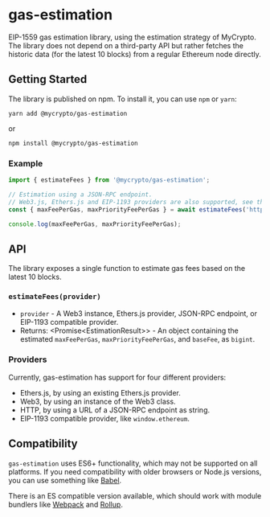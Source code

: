 # gas-estimation

EIP-1559 gas estimation library, using the estimation strategy of MyCrypto. The library does not depend on a third-party
API but rather fetches the historic data (for the latest 10 blocks) from a regular Ethereum node directly.

## Getting Started

The library is published on npm. To install it, you can use `npm` or `yarn`:

```text
yarn add @mycrypto/gas-estimation
```

or

```text
npm install @mycrypto/gas-estimation
```

### Example

```ts
import { estimateFees } from '@mycrypto/gas-estimation';

// Estimation using a JSON-RPC endpoint.
// Web3.js, Ethers.js and EIP-1193 providers are also supported, see the documentation.
const { maxFeePerGas, maxPriorityFeePerGas } = await estimateFees('http://127.0.0.1:8545');

console.log(maxFeePerGas, maxPriorityFeePerGas);
```

## API

The library exposes a single function to estimate gas fees based on the latest 10 blocks.

### `estimateFees(provider)`

- `provider` - A Web3 instance, Ethers.js provider, JSON-RPC endpoint, or EIP-1193 compatible provider.
- Returns: \<Promise\<EstimationResult\>\> - An object containing the estimated `maxFeePerGas`, `maxPriorityFeePerGas`, and `baseFee`, as `bigint`.

### Providers

Currently, gas-estimation has support for four different providers:

- Ethers.js, by using an existing Ethers.js provider.
- Web3, by using an instance of the Web3 class.
- HTTP, by using a URL of a JSON-RPC endpoint as string.
- EIP-1193 compatible provider, like `window.ethereum`.

## Compatibility

`gas-estimation` uses ES6+ functionality, which may not be supported on all platforms. If you need compatibility with older browsers or Node.js versions, you can use something like [Babel](https://github.com/babel/babel).

There is an ES compatible version available, which should work with module bundlers like [Webpack](https://webpack.js.org/) and [Rollup](https://github.com/rollup/rollup).
